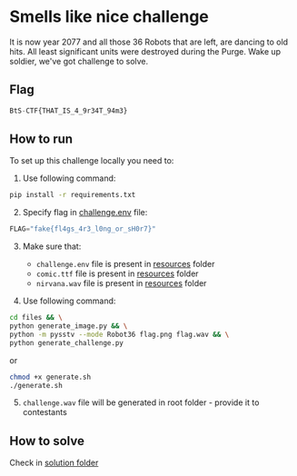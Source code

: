 # Smells like nice challenge

It is now year 2077 and all those 36 Robots that are left, are dancing to old hits. 
All least significant units were destroyed during the Purge.
Wake up soldier, we've got challenge to solve.

## Flag

```python
BtS-CTF{THAT_IS_4_9r34T_94m3}
```

## How to run

To set up this challenge locally you need to:

1. Use following command:
```bash
pip install -r requirements.txt
```
2. Specify flag in [challenge.env](challenge.env) file:
```python
FLAG="fake{fl4gs_4r3_l0ng_or_sH0r7}"
```
3. Make sure that:
   
    - `challenge.env` file is present in [resources](resources/challenge.env) folder
    - `comic.ttf` file is present in [resources](resources/comic.ttf) folder
    - `nirvana.wav` file is present in [resources](resources/nirvana.wav) folder

4. Use following command:
```bash
cd files && \
python generate_image.py && \
python -m pysstv --mode Robot36 flag.png flag.wav && \
python generate_challenge.py
```

or 

```bash
chmod +x generate.sh
./generate.sh
```

5. `challenge.wav` file will be generated in root folder - provide it to contestants

## How to solve

Check in [solution folder](./solution/README.md)
